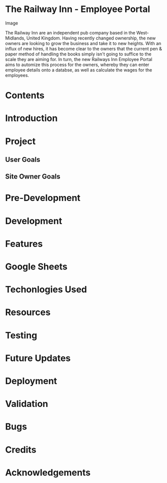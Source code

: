 # The Railway Inn - Employee Portal

Image

The Railway Inn are an independent pub company based in the West-Midlands, United Kingdom. Having recently changed ownership, the new owners are looking to grow the business and take it to new heights. With an influx of new hires, it has become clear to the owners that the current pen & paper method of handling the books simply isn't going to suffice to the scale they are aiming for. In turn, the new Railways Inn Employee Portal aims to automize this process for the owners, whereby they can enter employee details onto a databse, as well as calculate the wages for the employees. 

# Contents

# Introduction

# Project

## User Goals

## Site Owner Goals

# Pre-Development

# Development

# Features

# Google Sheets

# Techonlogies Used

# Resources

# Testing

# Future Updates

# Deployment

# Validation

# Bugs

# Credits

# Acknowledgements